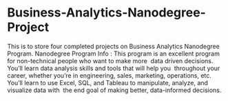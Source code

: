 # Business-Analytics-Nanodegree-Project
This is to store four completed projects on Business Analytics Nanodegree Program. 
Nanodegree Program Info :  This program is an excellent program for non-technical people who want to make more  data driven decisions. You’ll learn data analysis skills and tools that will help you  throughout your career, whether you’re in engineering, sales, marketing, operations, etc.  You’ll learn to use Excel, SQL, and Tableau to manipulate, analyze, and visualize data with  the end goal of making better, data-informed decisions. 
